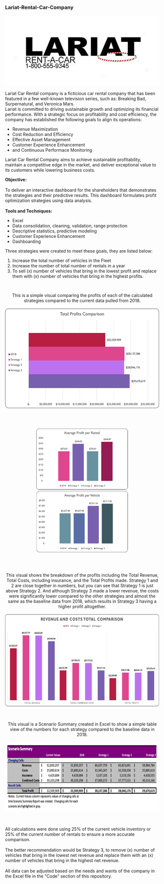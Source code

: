 ### Lariat-Rental-Car-Company

<p align="center">
<img width="600" src="images/Lariat.jpeg?raw=true"/>
</p>

<p>
Lariat Car Rental company is a ficticious car rental company that has been featured in a few well-known television series, such as: Breaking Bad, Surpernatural, and Veronica Mars.  
<br>
Lariat is committed to driving sustainable growth and optimizing its financial performance. With a strategic focus on profitability and cost efficiency, the company has established the following goals to align its operations:
<br>
<ul>
  <li>Revenue Maximization</li>
  <li>Cost Reduction and Efficiency</li>
  <li>Effective Asset Management</li>
  <li>Customer Experience Enhancement</li>
  <li>and Continuous Performace Monitoring</li>
</ul>
Lariat Car Rental Company aims to achieve sustainable profitability, maintain a competitive edge in the market, and deliver exceptional value to its customers while lowering business costs.
</p>

<p>
  <b>Objective:</b><br><br>
To deliver an interactive dashboard for the shareholders that demonstrates the strategies and their predictive results. This dashboard formulates profit optimization strategies using data analysis.
<br><br>
  <b>Tools and Techniques:</b><br>
<ul>
  <li>Excel</li>
  <li>Data consolidation, cleaning, validation, range protection</li>
  <li>Descriptive statistics, predictive modeling</li>
  <li>Customer Experience Enhancement</li>
  <li>Dashboarding</li>
</ul>
</p>

<p>
Three strategies were created to meet these goals, they are listed below:
<ol>
  <li>Increase the total number of vehicles in the Fleet</li>
  <li>Increase the number of total number of rentals in a year</li>
  <li>To sell (x) number of vehicles that bring in the lowest profit and replace them with (x) number of vehicles that bring in the highest profits.</li>
</ol>  
</p>

<br>
<p align="center">
This is a simple visual comparing the profits of each of the calculated strategies compared to the current data pulled from 2018.
<br><br>
<img height="325" width="600" src="images/graph1.png?raw=true"/>
</p>

<br><br>
<p align="center">
<img height="200" width="300" src="images/graph2.png?raw=true"/>
<img height="200" width="300" src="images/graph3.png?raw=true"/>
</p>

<br><br>
<p align="center">
This visual shows the breakdown of the profits including the Total Revenue, Total Costs, including insurance, and the Total Profits made. Strategy 1 and 2 are close together in numbers, but you can see that Strategy 1 is just above Strategy 2. And although Strategy 3 made a lower revenue, the costs were significantly lower compared to the other strategies and almost the same as the baseline data from 2018, which results in Strategy 3 having a higher profit altogether.
<br><br>
<img height="300" width="700" src="images/graph4.png?raw=true"/>
</p>
<br>

<p align="center">
This visual is a Scenario Summary created in Excel to show a simple table view of the numbers for each strategy compared to the baseline data in 2018.
<br><br>
<img height="225" width="700" src="images/graph5.png?raw=true"/>
</p>
<br>

<p>
All calculations were done using 25% of the current vehicle inventory or 25% of the current number of rentals to ensure a more accurate comparison.
<br><br>
The better recommendation would be Strategy 3, to remove (x) number of vehicles that bring in the lowest net revenue and replace them with an (x) number of vehicles that bring in the highest net revenue.
<br><br>
All data can be adjusted based on the needs and wants of the company in the Excel file in the "Code" section of this repository.
</p>
